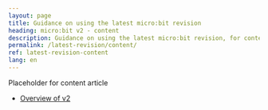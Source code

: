 ```yaml
---
layout: page
title: Guidance on using the latest micro:bit revision
heading: micro:bit v2 - content
description: Guidance on using the latest micro:bit revision, for content producers
permalink: /latest-revision/content/
ref: latest-revision-content
lang: en
---
```


Placeholder for content article 

- [Overview of v2](./latest-revision/)